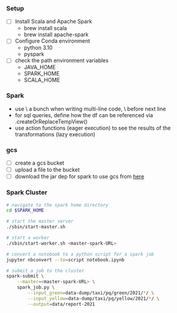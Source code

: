 ### Setup
- [ ] Install Scala and Apache Spark
  - brew install scala
  - brew install apache-spark
- [ ] Configure Conda environment
  - python 3.10
  - pyspark
- [ ] check the path environment variables
  - JAVA_HOME
  - SPARK_HOME
  - SCALA_HOME

### Spark

- use \ a bunch when writing multi-line code, \ before next line
- for sql queries, define how the df can be referenced via .createOrReplaceTempView()
- use action functions (eager execution) to see the results of the transformations (lazy execution)

### gcs
- [ ] create a gcs bucket
- [ ] upload a file to the bucket
- [ ] download the jar dep for spark to use gcs from [here](https://storage.googleapis.com/hadoop-lib/gcs/gcs-connector-hadoop3-2.2.5.jar)

### Spark Cluster 
```bash 
# navigate to the spark home directory
cd $SPARK_HOME
```

```bash
# start the master server
./sbin/start-master.sh
```

```bash
# start a worker
./sbin/start-worker.sh <master-spark-URL>
```

```bash
# convert a notebook to a python script for a spark job
jupyter nbconvert --to=script notebook.ipynb
```

```bash
# submit a job to the cluster
spark-submit \
    --master=<master-spark-URL> \
    spark_job.py \
        --input_green=data-dump/taxi/pq/green/2021/*/ \
        --input_yellow=data-dump/taxi/pq/yellow/2021/*/ \
        --output=data/report-2021
```